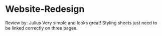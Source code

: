 # Website-Redesign

Review by: Julius
Very simple and looks great! Styling sheets just need to be linked correctly on three pages.
